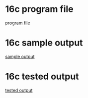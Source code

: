 # 16c program file
[program file](program.png)

# 16c sample output
[sample output](sampleoutput.png)

# 16c tested output
[tested output](testedoutput.png)
